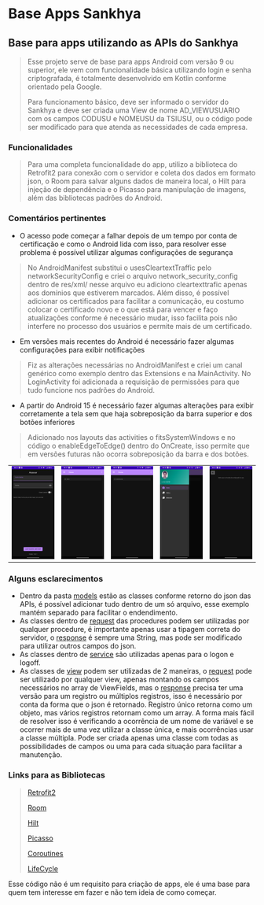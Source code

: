 ﻿# Base Apps Sankhya

## Base para apps utilizando as APIs do Sankhya

>Esse projeto serve de base para apps Android com versão 9 ou superior, ele vem com funcionalidade básica utilizando login e senha criptografada, é totalmente desenvolvido em Kotlin conforme orientado pela Google.
>
>Para funcionamento básico, deve ser informado o servidor do Sankhya e deve ser criada uma View de nome AD_VIEWUSUARIO com os campos CODUSU e NOMEUSU da TSIUSU, ou o código pode ser modificado para que atenda as necessidades de cada empresa.

### Funcionalidades

>Para uma completa funcionalidade do app, utilizo a biblioteca do Retrofit2 para conexão com o servidor e coleta dos dados em formato json, o Room para salvar alguns dados de maneira local, o Hilt para injeção de dependência e o Picasso para manipulação de imagens, além das bibliotecas padrões do Android.

### Comentários pertinentes
* O acesso pode começar a falhar depois de um tempo por conta de certificação e como o Android lida com isso, para resolver esse problema é possível utilizar algumas configurações de segurança
> No AndroidManifest substitui o usesCleartextTraffic pelo networkSecurityConfig e criei o arquivo network_security_config dentro de res/xml/ nesse arquivo eu adiciono cleartexttrafic apenas aos domínios que estiverem marcados.
> Além disso, é possível adicionar os certificados para facilitar a comunicação, eu costumo colocar o certificado novo e o que está para vencer e faço atualizações conforme é necessário mudar, isso facilita pois não interfere no processo dos usuários e permite mais de um certificado.
* Em versões mais recentes do Android é necessário fazer algumas configurações para exibir notificações
> Fiz as alterações necessárias no AndroidManifest e criei um canal genérico como exemplo dentro das Extensions e na MainActivity. No LoginActivity foi adicionada a requisição de permissões para que tudo funcione nos padrões do Android.
* A partir do Android 15 é necessário fazer algumas alterações para exibir corretamente a tela sem que haja sobreposição da barra superior e dos botões inferiores
> Adicionado nos layouts das activities o fitsSystemWindows e no código o enableEdgeToEdge() dentro do OnCreate, isso permite que em versões futuras não ocorra sobreposição da barra e dos botões.

<table><tr>
<td><img src="https://github.com/lucasfpastre/ImageRepository/blob/main/Base/Base_Tela_Login.png" width=300 alt="Imagem da tela inicial do aplicativo exibindo usuário, senha, botão para configurar o servidor e uma chave para gravar o usuário ou não" title="Tela de Login" border=/></td>
<td><img src="https://github.com/lucasfpastre/ImageRepository/blob/main/Base/Base_Tela_Inicial_Teste.png" width=300 alt="Tela inicial exibindo o usuário Teste" title="Tela Inicial"/></td>
<td><img src="https://github.com/lucasfpastre/ImageRepository/blob/main/Base/Base_Tela_Inicial_Lucas.png" width=300 alt="Tela inicial exibindo o usuário Lucas Pastre" title="Tela Inicial"/></td>
<td><img src="https://github.com/lucasfpastre/ImageRepository/blob/main/Base/Base_Tela_Inicial_Menu.png" width=300 alt="Tela inicial exibindo o menu com opções: Home, Gallery e Slideshow, e uma foto do usuário conectado, Lucas Pastre e sua foto" title="Menu do App"/></td>
<td><img src="https://github.com/lucasfpastre/ImageRepository/blob/main/Base/Base_Tela_Configurações.png" width=300 alt="Tela de configurações com um botão de voltar" title="Tela de Configurações"/></td>
</tr></table>

### Alguns esclarecimentos

- Dentro da pasta [models](https://github.com/lucasfpastre/BaseAppsSankhya/tree/main/app/src/main/java/br/com/generic/base/models) estão as classes conforme retorno do json das APIs, é possível adicionar tudo dentro de um só arquivo, esse exemplo mantém separado para facilitar o endendimento.
- As classes dentro de [request](https://github.com/lucasfpastre/BaseAppsSankhya/tree/main/app/src/main/java/br/com/generic/base/models/procedure/request) das procedures podem ser utilizadas por qualquer procedure, é importante apenas usar a tipagem correta do servidor, o [response](https://github.com/lucasfpastre/BaseAppsSankhya/blob/main/app/src/main/java/br/com/generic/base/models/procedure/response) é sempre uma String, mas pode ser modificado para utilizar outros campos do json.  
- As classes dentro de [service](https://github.com/lucasfpastre/BaseAppsSankhya/tree/main/app/src/main/java/br/com/generic/base/models/service) são utilizadas apenas para o logon e logoff.
- As classes de [view](https://github.com/lucasfpastre/BaseAppsSankhya/tree/main/app/src/main/java/br/com/generic/base/models/view) podem ser utilizadas de 2 maneiras, o [request](https://github.com/lucasfpastre/BaseAppsSankhya/tree/main/app/src/main/java/br/com/generic/base/models/view/request) pode ser utilizado por qualquer view, apenas montando os campos necessários no array de ViewFields, mas o [response](https://github.com/lucasfpastre/BaseAppsSankhya/tree/main/app/src/main/java/br/com/generic/base/models/view/response) precisa ter uma versão para um registro ou múltiplos registros, isso é necessário por conta da forma que o json é retornado. Registro único retorna como um objeto, mas vários registros retornam como um array. A forma mais fácil de resolver isso é verificando a ocorrência de um nome de variável e se ocorrer mais de uma vez utilizar a classe única, e mais ocorrências usar a classe múltipla. Pode ser criada apenas uma classe com todas as possibilidades de campos ou uma para cada situação para facilitar a manutenção.

### Links para as Bibliotecas

>[Retrofit2](https://square.github.io/retrofit/)
>
>[Room](https://developer.android.com/training/data-storage/room)
>
>[Hilt](https://dagger.dev/hilt/gradle-setup)
>
>[Picasso](https://github.com/square/picasso)
>
>[Coroutines](https://developer.android.com/kotlin/coroutines?hl=pt-br)
>
>[LifeCycle](https://developer.android.com/topic/libraries/architecture/lifecycle)

Esse código não é um requisito para criação de apps, ele é uma base para quem tem interesse em fazer e não tem ideia de como começar.
